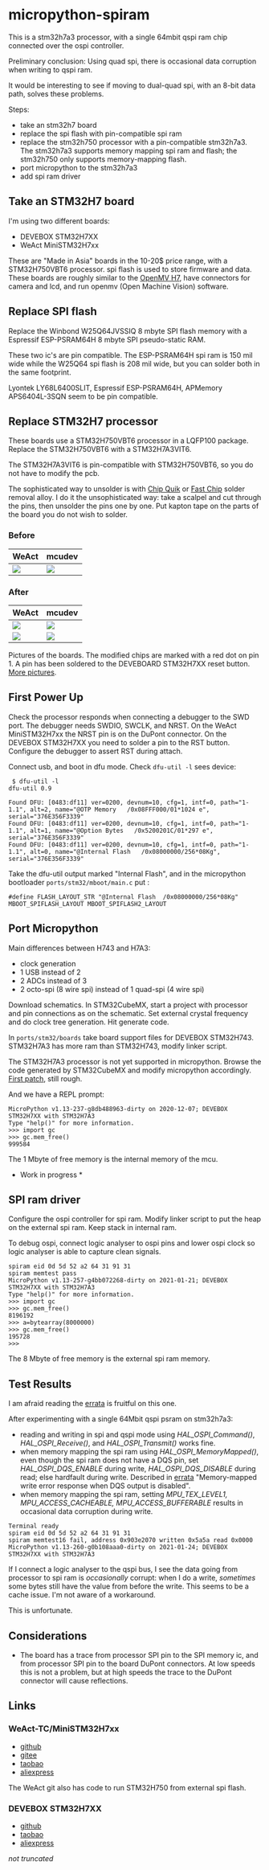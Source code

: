 # micropython-spiram

This is a stm32h7a3 processor, with a single 64mbit qspi ram chip connected over the ospi controller. 

Preliminary conclusion: Using quad spi, there is occasional data corruption when writing to qspi ram. 

It would be interesting to see if moving to dual-quad spi, with an 8-bit data path, solves these problems.

Steps:

- take an stm32h7 board
- replace the spi flash with pin-compatible spi ram
- replace the stm32h750 processor with a pin-compatible stm32h7a3. The stm32h7a3 supports memory mapping spi ram and flash; the stm32h750 only supports memory-mapping flash.
- port micropython to the stm32h7a3
- add spi ram driver

## Take an STM32H7 board

I'm using two different boards:

- DEVEBOX STM32H7XX
- WeAct MiniSTM32H7xx

These are "Made in Asia" boards in the 10-20$ price range, with a STM32H750VBT6 processor. spi flash is used to store firmware and data. These boards are roughly similar to the [OpenMV H7](https://openmv.io/collections/products/products/openmv-cam-h7), have connectors for camera and lcd, and run openmv (Open Machine Vision) software.

## Replace SPI flash

Replace the Winbond W25Q64JVSSIQ 8 mbyte SPI flash memory with a Espressif ESP-PSRAM64H 8 mbyte SPI pseudo-static RAM.

These two ic's are pin compatible. The ESP-PSRAM64H spi ram is 150 mil wide while the W25Q64 spi flash is 208 mil wide, but you can solder both in the same footprint. 

Lyontek LY68L6400SLIT, Espressif ESP-PSRAM64H, APMemory APS6404L-3SQN seem to be pin compatible.

## Replace STM32H7 processor

These boards use a STM32H750VBT6 processor in a LQFP100 package. Replace the STM32H750VBT6 with a STM32H7A3VIT6. 

The STM32H7A3VIT6 is pin-compatible with STM32H750VBT6, so you do not have to modify the pcb.

The sophisticated way to unsolder is with [Chip Quik](http://www.chipquik.com/store/index.php?cPath=200) or [Fast Chip](https://sra-solder.com/fast-chip-kit-for-quik-smd-removal) solder removal alloy. I do it the unsophisticated way: take a scalpel and cut through the pins, then unsolder the pins one by one. Put kapton tape on the parts of the board you do not wish to solder. 

### Before

| WeAct | mcudev |
|--- | ---|
| [![](doc/weact_01.jpg)](doc/weact_01.jpg) | [![](doc/mcudev_01.jpg)](doc/mcudev_01.jpg) |


### After

| WeAct | mcudev |
|--- | ---|
| [![](doc/weact_04.jpg)](doc/weact_04.jpg) | [![](doc/mcudev_04.jpg)](doc/mcudev_04.jpg) |
| [![](doc/weact_05.jpg)](doc/weact_05.jpg) | [![](doc/mcudev_05.jpg)](doc/mcudev_05.jpg) |

Pictures of the boards. The modified chips are marked with a red dot on pin 1. A pin has been soldered to the DEVEBOARD STM32H7XX reset button. [More pictures](doc/README.md).

## First Power Up

Check the processor responds when connecting a debugger to the SWD port. The debugger needs SWDIO, SWCLK, and NRST. On the WeAct MiniSTM32H7xx the NRST pin is on the DuPont connector. On the DEVEBOX STM32H7XX you need to solder a pin to the RST button. Configure the debugger to assert RST during attach.

Connect usb, and boot in dfu mode. Check `dfu-util -l` sees device:
```
 $ dfu-util -l
dfu-util 0.9

Found DFU: [0483:df11] ver=0200, devnum=10, cfg=1, intf=0, path="1-1.1", alt=2, name="@OTP Memory   /0x08FFF000/01*1024 e", serial="376E356F3339"
Found DFU: [0483:df11] ver=0200, devnum=10, cfg=1, intf=0, path="1-1.1", alt=1, name="@Option Bytes   /0x5200201C/01*297 e", serial="376E356F3339"
Found DFU: [0483:df11] ver=0200, devnum=10, cfg=1, intf=0, path="1-1.1", alt=0, name="@Internal Flash   /0x08000000/256*08Kg", serial="376E356F3339"

```
Take the dfu-util output marked "Internal Flash", and in the micropython bootloader ``ports/stm32/mboot/main.c`` put :

```
#define FLASH_LAYOUT_STR "@Internal Flash  /0x08000000/256*08Kg" MBOOT_SPIFLASH_LAYOUT MBOOT_SPIFLASH2_LAYOUT
```

## Port Micropython
Main differences between H743 and H7A3:

- clock generation
- 1 USB instead of 2
- 2 ADCs instead of 3
- 2 octo-spi (8 wire spi) instead of 1 quad-spi (4 wire spi)

Download schematics. In STM32CubeMX, start a project with processor and pin connections as on the schematic. Set external crystal frequency and do clock tree generation. Hit generate code.

In ``ports/stm32/boards`` take board support files for DEVEBOX STM32H743. STM32H7A3 has more ram than STM32H743, modify linker script.

The STM32H7A3 processor is not yet supported in micropython. Browse the code generated by STM32CubeMX and modify micropython accordingly. [First patch](stm32h7a3.patch), still rough.

And we have a REPL prompt:

```
MicroPython v1.13-237-g8db488963-dirty on 2020-12-07; DEVEBOX STM32H7XX with STM32H7A3
Type "help()" for more information.
>>> import gc
>>> gc.mem_free()
999584

```

The 1 Mbyte of free memory is the internal memory of the mcu.

* Work in progress *

## SPI ram driver

Configure the ospi controller for spi ram. Modify linker script to put the heap on the external spi ram. Keep stack in internal ram.

To debug ospi, connect logic analyser to ospi pins and lower ospi clock so logic analyser is able to capture clean signals.

```
spiram eid 0d 5d 52 a2 64 31 91 31
spiram memtest pass
MicroPython v1.13-257-g4bb072268-dirty on 2021-01-21; DEVEBOX STM32H7XX with STM32H7A3
Type "help()" for more information.
>>> import gc
>>> gc.mem_free()
8196192
>>> a=bytearray(8000000)
>>> gc.mem_free()
195728
>>>
```

The 8 Mbyte of free memory is the external spi ram memory.

## Test Results

I am afraid reading the [errata](https://www.st.com/resource/en/errata_sheet/dm00598144-stm32h7a3xig-stm32h7b0xb-and-stm32h7b3xi-device-errata-stmicroelectronics.pdf) is fruitful on this one.

After experimenting with a single 64Mbit qspi psram on stm32h7a3:

- reading and writing in spi and qspi mode using *HAL_OSPI_Command()*, *HAL_OSPI_Receive()*, and *HAL_OSPI_Transmit()* works fine.
- when memory mapping the spi ram using *HAL_OSPI_MemoryMapped()*, even though the spi ram does not have a DQS pin, set *HAL_OSPI_DQS_ENABLE* during write, *HAL_OSPI_DQS_DISABLE* during read; else hardfault during write. Described in [errata](https://www.st.com/resource/en/errata_sheet/dm00598144-stm32h7a3xig-stm32h7b0xb-and-stm32h7b3xi-device-errata-stmicroelectronics.pdf) "Memory-mapped write error response when DQS output is disabled".
- when memory mapping the spi ram, setting *MPU_TEX_LEVEL1, MPU_ACCESS_CACHEABLE, MPU_ACCESS_BUFFERABLE* results in occasional data corruption during write.

```
Terminal ready
spiram eid 0d 5d 52 a2 64 31 91 31
spiram memtest16 fail, address 0x903e2070 written 0x5a5a read 0x0000
MicroPython v1.13-260-g0b108aaa0-dirty on 2021-01-24; DEVEBOX STM32H7XX with STM32H7A3
```

If I connect a logic analyser to the qspi bus, I see the data going from processor to spi ram is *occasionally* corrupt: when I do a write, *sometimes* some bytes still have the value from before the write. This seems to be a cache issue. I'm not aware of a workaround.

This is unfortunate.

## Considerations

- The board has a trace from processor SPI pin to the SPI memory ic, and from processor SPI pin to the board DuPont connectors. At low speeds this is not a problem, but at high speeds the trace to the DuPont connector will cause reflections.

## Links
### WeAct-TC/MiniSTM32H7xx

- [github](https://github.com/WeActTC/MiniSTM32H7xx)
- [gitee](https://gitee.com/WeAct-TC/MiniSTM32H7xx)
- [taobao](https://shop118454188.world.taobao.com/
)
- [aliexpress](https://www.aliexpress.com/store/910567080)

The WeAct git also has code to run STM32H750 from external spi flash.

### DEVEBOX STM32H7XX

- [github](https://github.com/mcauser/MCUDEV_DEVEBOX_H7XX_M)
- [taobao](https://mcudev.world.taobao.com/)
- [aliexpress](https://www.aliexpress.com/item/4000300005466.html)

*not truncated*


